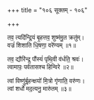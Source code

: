 +++
title = "१०६ सूक्तम् - १०६"

+++

तव॒ त्यदि॑न्द्रि॒यं बृ॒हत्तव॒ शुष्म॑मु॒त क्रतु॑म्।  
वज्रं॑ शिशाति धि॒षणा॒ वरे॑ण्यम् ॥१॥

तव॒ द्यौरि॑न्द्र॒ पौंस्यं॑ पृथि॒वी व॑र्धति॒ श्रवः॑।  
त्वामापः॒ पर्व॑तासश्च हिन्विरे ॥२॥

त्वां विष्णु॑र्बृ॒हन्क्षयो॑ मि॒त्रो गृ॑णाति॒ वरु॑णः।  
त्वां शर्धो॑ मद॒त्यनु॒ मारु॑तम् ॥३॥
